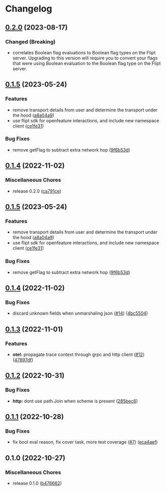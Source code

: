 # Changelog

## [0.2.0](https://github.com/flipt-io/flipt-openfeature-provider-go/compare/v0.1.5...v0.2.0) (2023-08-17)

### Changed (Breaking)

* correlates Boolean flag evaluations to Boolean flag types on the Flipt server. Upgrading to this version will require you to convert your flags that were using Boolean evaluation to the Boolean flag type on the Flipt server.

## [0.1.5](https://github.com/flipt-io/flipt-openfeature-provider-go/compare/v0.1.4...v0.1.5) (2023-05-24)

### Features

* remove transport details from user and determine the transport under the hood ([a8a04a9](https://github.com/flipt-io/flipt-openfeature-provider-go/commit/a8a04a9fff502089a310ad6fce11ef777a3d6af5))
* use flipt sdk for openfeature interactions, and include new namespace client ([ce1fe31](https://github.com/flipt-io/flipt-openfeature-provider-go/commit/ce1fe31ae0b0ac9b37ffdde32a9ceb79c9d0d2c6))

### Bug Fixes

* remove getFlag to subtract extra network hop ([9f6b53d](https://github.com/flipt-io/flipt-openfeature-provider-go/commit/9f6b53d0aaf408d5b00146379b79101d2402155d))

## [0.1.4](https://github.com/flipt-io/flipt-openfeature-provider-go/compare/v0.1.3...v0.1.4) (2022-11-02)

### Miscellaneous Chores

* release 0.2.0 ([ca791ce](https://github.com/flipt-io/flipt-openfeature-provider-go/commit/ca791ce42541a1484003818ded77017eed1ef8f9))

## [0.1.5](https://github.com/flipt-io/flipt-openfeature-provider-go/compare/v0.1.4...v0.1.5) (2023-05-24)

### Features

* remove transport details from user and determine the transport under the hood ([a8a04a9](https://github.com/flipt-io/flipt-openfeature-provider-go/commit/a8a04a9fff502089a310ad6fce11ef777a3d6af5))
* use flipt sdk for openfeature interactions, and include new namespace client ([ce1fe31](https://github.com/flipt-io/flipt-openfeature-provider-go/commit/ce1fe31ae0b0ac9b37ffdde32a9ceb79c9d0d2c6))

### Bug Fixes

* remove getFlag to subtract extra network hop ([9f6b53d](https://github.com/flipt-io/flipt-openfeature-provider-go/commit/9f6b53d0aaf408d5b00146379b79101d2402155d))

## [0.1.4](https://github.com/flipt-io/flipt-openfeature-provider-go/compare/v0.1.3...v0.1.4) (2022-11-02)

### Bug Fixes

* discard unknown fields when unmarshaling json ([#14](https://github.com/flipt-io/flipt-openfeature-provider-go/issues/14)) ([4bc5504](https://github.com/flipt-io/flipt-openfeature-provider-go/commit/4bc55047454d03bc2f40e595899f36f5fde7c7b2))

## [0.1.3](https://github.com/flipt-io/flipt-openfeature-provider-go/compare/v0.1.2...v0.1.3) (2022-11-01)

### Features

* **otel:** propagate trace context through grpc and http client ([#12](https://github.com/flipt-io/flipt-openfeature-provider-go/issues/12)) ([47897df](https://github.com/flipt-io/flipt-openfeature-provider-go/commit/47897dfffdb1b62677399d35e129d02b1ea359e9))

## [0.1.2](https://github.com/flipt-io/flipt-openfeature-provider-go/compare/v0.1.1...v0.1.2) (2022-10-31)

### Bug Fixes

* **http:** dont use path.Join when scheme is present ([285bec6](https://github.com/flipt-io/flipt-openfeature-provider-go/commit/285bec60cbe4bf80ad1f111af60f21a5f39817b0))

## [0.1.1](https://github.com/flipt-io/flipt-openfeature-provider-go/compare/v0.1.0...v0.1.1) (2022-10-28)

### Bug Fixes

* fix bool eval reason, fix cover task, more test coverage ([#7](https://github.com/flipt-io/flipt-openfeature-provider-go/issues/7)) ([eca4aef](https://github.com/flipt-io/flipt-openfeature-provider-go/commit/eca4aefd2bab5188829e7bfde5c0d8234ecccb2b))

## 0.1.0 (2022-10-27)

### Miscellaneous Chores

* release 0.1.0 ([b476662](https://github.com/flipt-io/flipt-openfeature-provider-go/commit/b4766629c66465ffb9a710e4b2158a6cedea93f1))

